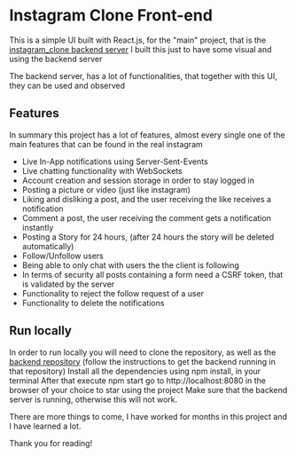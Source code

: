 # Instagram Clone Front-end
This is a simple UI built with React.js, for the "main" project, that is the 
[instagram_clone backend server](https://github.com/ttamalito/Instagram_Clone)
I built this just to have some visual and using the backend server

The backend server, has a lot of functionalities, that together with this UI,
they can be used and observed

## Features
In summary this project has a lot of features, almost every single one
of the main features that can be found in the real instagram
* Live In-App notifications using Server-Sent-Events
* Live chatting functionality with WebSockets
* Account creation and session storage in order to stay logged in
* Posting a picture or video (just like instagram)
* Liking and disliking a post, and the user receiving the like receives a notification
* Comment a post, the user receiving the comment gets a notification instantly
* Posting a Story for 24 hours, (after 24 hours the story will be deleted automatically)
* Follow/Unfollow users
* Being able to only chat with users the the client is following
* In terms of security all posts containing a form need a CSRF token, that is validated by the server
* Functionality to reject the follow request of a user
* Functionality to delete the notifications

## Run locally
In order to run locally you will need to clone the repository, as well as the 
[backend repository](https://github.com/ttamalito/Instagram_Clone) (follow the instructions to get the backend running in that repository)
Install all the dependencies using npm install, in your terminal
After that execute npm start go to http://localhost:8080 in the browser of your choice to star using the project
Make sure that the backend server is running, otherwise this will not work.

There are more things to come, I have worked for months in this project and I have learned a lot.

Thank you for reading!